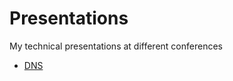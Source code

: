 # Presentations
My technical presentations at different conferences

* [DNS](https://github.com/pcarboni/Presentations/tree/master/DNS/README.md)
